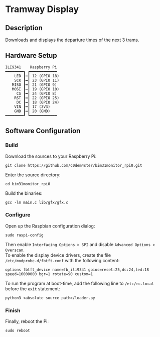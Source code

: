 # Tramway Display
## Description
Downloads and displays the departure times of the next 3 trams.
## Hardware Setup
```
ILI9341    Raspberry Pi
━━━━━━━━┓ ┏━━━━━━━━━━━━
    LED ┃━┃ 12 (GPIO 18)
    SCK ┃━┃ 23 (GPIO 11)
   MISO ┃━┃ 21 (GPIO 9)
   MOSI ┃━┃ 19 (GPIO 10)
     CS ┃━┃ 24 (GPIO 8)
    RST ┃━┃ 22 (GPIO 25)
     DC ┃━┃ 18 (GPIO 24)
    VIN ┃━┃ 17 (3V3)
    GND ┃━┃ 20 (GND)
━━━━━━━━┛ ┗━━━━━━━━━━━━
```
## Software Configuration
### Build
Download the sources to your Raspberry Pi:
```
git clone https://github.com/c0dem4ster/bim31monitor_rpi0.git
```
Enter the source directory:
```
cd bim31monitor_rpi0
```
Build the binaries:
```
gcc -lm main.c lib/gfx/gfx.c
```
### Configure
Open up the Raspbian configuration dialog:
```
sudo raspi-config
```
Then enable `Interfacing Options > SPI` and disable `Advanced Options > Overscan`.  
To enable the display device drivers, create the file `/etc/modprobe.d/fbtft.conf` with the following content:
```
options fbtft_device name=fb_ili9341 gpios=reset:25,dc:24,led:18 speed=16000000 bgr=1 rotate=90 custom=1
```
To run the program at boot-time, add the following line to `/etc/rc.local` before the `exit` statement:
```
python3 <absolute source path>/loader.py
```
### Finish
Finally, reboot the Pi:
```
sudo reboot
```